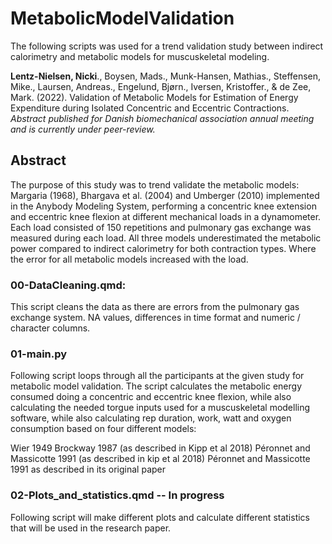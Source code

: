 # MetabolicModelValidation
The following scripts was used for a trend validation study between indirect calorimetry and metabolic models for muscuskeletal modeling.

**Lentz-Nielsen, Nicki**., Boysen, Mads., Munk-Hansen, Mathias., Steffensen, Mike., Laursen, Andreas.,
Engelund, Bjørn., Iversen, Kristoffer., & de Zee, Mark. (2022). Validation of Metabolic Models for Estimation of Energy Expenditure during Isolated Concentric and Eccentric Contractions. *Abstract published for Danish biomechanical
association annual meeting and is currently under peer-review.*

## Abstract
The purpose of this study was to trend validate the metabolic models: Margaria
(1968), Bhargava et al. (2004) and Umberger (2010) implemented in the Anybody
Modeling System, performing a concentric knee extension and eccentric knee flexion at different mechanical loads in a dynamometer. Each load consisted of 150
repetitions and pulmonary gas exchange was measured during each load. All three models underestimated the metabolic power compared to indirect calorimetry for
both contraction types. Where the error for all metabolic models increased with the load.

### 00-DataCleaning.qmd: 
This script cleans the data as there are errors from the pulmonary gas exchange system. NA values, differences in time format and numeric / character columns.

### 01-main.py
Following script loops through all the participants at the given study for metabolic model validation.
The script calculates the metabolic energy consumed doing a concentric and eccentric knee flexion, 
while also calculating the needed torgue inputs used for a muscuskeletal modelling software, 
while also calculating rep duration, work, watt and oxygen consumption based on four different models:

Wier 1949
Brockway 1987 (as described in Kipp et al 2018)
Péronnet and Massicotte 1991 (as described in kip et al 2018)
Péronnet and Massicotte 1991 as described in its original paper

### 02-Plots_and_statistics.qmd -- In progress
Following script will make different plots and calculate different statistics that will be used in the research paper.
